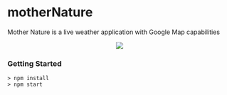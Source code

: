 # motherNature

Mother Nature is a live weather application with Google Map capabilities

<p align="center">
  <img src="/assets/demo.png">
</p>

### Getting Started

```
> npm install
> npm start
```
